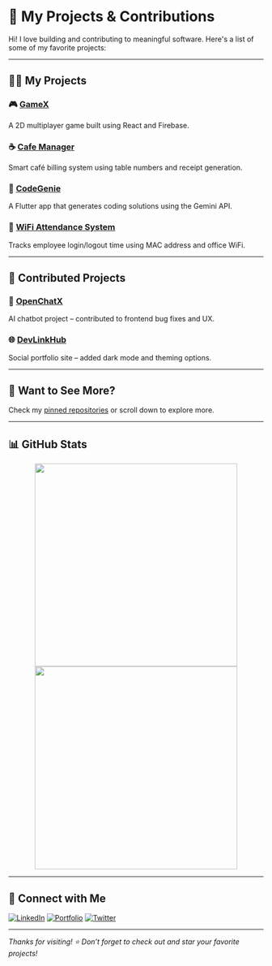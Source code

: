 # 🚀 My Projects & Contributions

Hi! I love building and contributing to meaningful software. Here's a list of some of my favorite projects:

---

## 🧑‍💻 My Projects

### 🎮 [GameX](https://github.com/yourusername/gamex)
A 2D multiplayer game built using React and Firebase.

### ☕ [Cafe Manager](https://github.com/yourusername/cafe-manager)
Smart café billing system using table numbers and receipt generation.

### 📱 [CodeGenie](https://github.com/yourusername/codegenie)
A Flutter app that generates coding solutions using the Gemini API.

### 📡 [WiFi Attendance System](https://github.com/yourusername/wifi-attendance)
Tracks employee login/logout time using MAC address and office WiFi.

---

## 🤝 Contributed Projects

### 💬 [OpenChatX](https://github.com/otherdev/openchatx)
AI chatbot project – contributed to frontend bug fixes and UX.

### 🌐 [DevLinkHub](https://github.com/otherdev/devlinkhub)
Social portfolio site – added dark mode and theming options.

---

## 🌟 Want to See More?

Check my [pinned repositories](https://github.com/yourusername?tab=repositories) or scroll down to explore more.

---

## 📊 GitHub Stats

<p align="center">
  <img src="https://github-readme-stats.vercel.app/api?username=Varad11220&show_icons=true&theme=radical" width="400" />
  <img src="https://github-readme-stats.vercel.app/api/top-langs/?username=Varad11220&layout=compact&theme=radical" width="400" />
</p>

---

## 🔗 Connect with Me

[![LinkedIn](https://img.shields.io/badge/LinkedIn-blue?style=for-the-badge&logo=linkedin)](https://linkedin.com/in/yourprofile)
[![Portfolio](https://img.shields.io/badge/Portfolio-grey?style=for-the-badge&logo=google-chrome)](https://yourportfolio.com)
[![Twitter](https://img.shields.io/badge/Twitter-1DA1F2?style=for-the-badge&logo=twitter)](https://twitter.com/yourhandle)

---

_Thanks for visiting! ⭐ Don’t forget to check out and star your favorite projects!_
